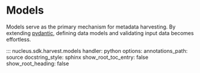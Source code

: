# Models

Models serve as the primary mechanism for metadata harvesting. By extending [pydantic](https://docs.pydantic.dev/latest/usage/models/), defining data models and validating input data becomes effortless.

::: nucleus.sdk.harvest.models
    handler: python
    options:
      <!-- members: False -->
      annotations_path: source
      docstring_style: sphinx
      show_root_toc_entry: false
      show_root_heading: false
